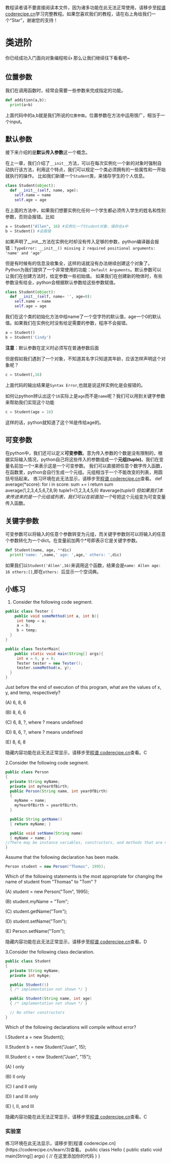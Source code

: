 <notice>教程读者请不要直接阅读本文件，因为诸多功能在此无法正常使用，请移步至[程谱 coderecipe.cn](https://coderecipe.cn/learn/3)学习完整教程。如果您喜欢我们的教程，请在右上角给我们一个“Star”，谢谢您的支持！</notice>

类进阶
======

你已经成功入门面向对象编程啦👍 那么让我们继续往下看看吧~

位置参数
------
我们在调用函数时，经常会需要一些参数来完成指定的功能。
```python
def addition(a,b):
  print(a+b)
```
上面代码中的a,b就是我们所说的``位置参数``。位置参数在方法中运用很广，相当于一个input。

默认参数
------
接下来介绍的是**默认传入参数**这一个概念。

在上一章，我们介绍了``__init__``方法，可以在每次实例化一个新的对象时强制自动执行该方法，利用这个特点，我们可以规定一个类必须拥有的一些属性和一开始就执行的操作。
比如我们新建一个``Student``类，来储存学生的个人信息。
```python
class Student(object):
  def __init__(self, name, age):
    self.name = name
    self.age = age
```
在上面的方法中，如果我们想要实例化任何一个学生都必须传入学生的姓名和性别参数，否则会报错。比如
```python
a = Student("Allen", 16) #实例化一个Student对象，储存在a中
b = Student() #会报错
```

如果声明了__init__方法在实例化时却没有传入足够的参数，python编译器会报错：``TypeError: __init__() missing 2 required positional arguments: 'name' and 'age'``

但是有时候有的信息没收集全，这样的话就没有办法继续创建这个对象了。Python为我们提供了一个非常使用的功能：``Default Arguments``。默认参数可以让我们在创建方法时，给定参数一些初始值。
如果我们在创建新的物体时，有些参数没有给全，python会根据默认参数给这些参数赋值。

```python
class Student(object):
  def __init__(self, name= '', age=0):
    self.name = name
    self.age = age
```
我们在这个类的初始化方法中给name了一个空字符的默认值，age一个0的默认值。如果我们在实例化时没有给足需要的参数，程序不会报错。
```python
a = Student()
b = Student('Cindy')
```
**注意**：默认参数在定义时必须写在普通参数后面

但是假如我们遇到了一个对象，不知道其名字只知道其年龄，应该怎样声明这个对象呢？
```python
c = Student(,16)
```
上面代码的输出结果是``Syntax Error``,也就是说这样实例化是会报错的。

如何让python辨认出这个``16``实际上是``age``而不是``name``呢？我们可以用到关键字参数来帮助我们实现这个功能
```python
c = Student(age = 16)
```
这样的话，python就知道了这个16是传给age的。

可变参数
------
在python中，我们还可以定义**可变参数**。意为传入参数的个数是没有限制的，根据实际输入情况，python自己将这些传入的参数组成一个**元组(tuple)**。我们在变量名前加一个``*``来表示这是一个可变参数。
我们可以直接把任意个数字传入函数，在函数里，python会自行生成一个元组。元组相当于一个不能改变的列表，用圆括号括起来。
<lab lang="python" parameters="filename=average.py">
<notice>练习环境在此无法显示，请移步至[程谱 coderecipe.cn](https://coderecipe.cn/learn/3)查看。</notice>
def average(*score):
  for i in score:
    sum += i
  return sum
average(1,2,3,4,5,6,7,8,9)
tuple1=(1,2,3,4,5,6)
#average(*tuple1)
</lab>
但如果我们本来传进来的是一个元组或列表，我们可以在前面加一个*号把这个元组变为可变变量传入函数。

关键字参数
------
可变参数可以将输入的任意个参数转变为元组，而关键字参数则可以将输入的任意个参数转化为一个dict。在变量前加两个*号即表示它是关键字参数。
```python
def Student(name, age, **dic)
  print('name: ',name,' age: ',age,' others: ',dic)
```
如果我们以``Student('Allen',16)``来调用这个函数，结果会是``name: Allen age: 16 others:[]``,即在``others: ``后显示一个空词典。

小练习
-----
1. Consider the following code segment.

```java
public class Tester {
    public void someMethod(int a, int b){
     int temp = a;
     a = b;
     b = temp;
  }
}

public class TesterMain{
    public static void main(String[] args){
     int x = 6, y = 8;
     Tester tester = new Tester();
     tester.someMethod(x, y);
  }
}
```
Just before the end of execution of this program, what are the values of x, y, and
temp, respectively?


(A) 6, 8, 6


(B) 8, 6, 6


(C) 6, 8, ?, where ? means undefined


(D) 8, 6, ?, where ? means undefined


(E) 8, 6, 8

<cr type="hidden"><notice>隐藏内容功能在此无法正常显示，请移步至[程谱 coderecipe.cn](https://coderecipe.cn/learn/3)查看。</notice>C</cr>

   2.Consider the following code segment.

```java
public class Person
{
  private String myName; 
  private int myYearOfBirth;
  public Person(String name, int yearOfBirth)
  {
    myName = name;
    myYearOfBirth = yearOfBirth;
  }

  public String getName()
  { return myName; }

  public void setName(String name)
  { myName = name; }
//There may be instance variables, constructors, and methods that are not shown.
}
```

Assume that the following declaration has been made.

```java
Person student = new Person("Thomas", 1995);
```

Which of the following statements is the most appropriate for changing the name of student from "Thomas" to "Tom" ?

(A) student = new Person("Tom", 1995);

(B) student.myName = "Tom";

(C) student.getName("Tom");

(D) student.setName("Tom");

(E) Person.setName("Tom");

<cr type="hidden"><notice>隐藏内容功能在此无法正常显示，请移步至[程谱 coderecipe.cn](https://coderecipe.cn/learn/3)查看。</notice>D</cr>

3.Consider the following class declaration.

```java
public class Student
{
  private String myName; 
  private int myAge;

  public Student())
  { /* implementation not shown */ }

  public Student(String name, int age)
  { /* implementation not shown */ }

  // No other constructors
}
```

Which of the following declarations will compile without error?

I.Student a = new Student();

II.Student b = new Student("Juan", 15);

III.Student c = new Student("Juan", "15");

(A) I only

(B) II only

(C) I and II only

(D) I and III only

(E) I, II, and III

<cr type="hidden"><notice>隐藏内容功能在此无法正常显示，请移步至[程谱 coderecipe.cn](https://coderecipe.cn/learn/3)查看。</notice>C</cr>



### 实验室


<lab lang="java" parameters="filename=Hello.java">
<notice>练习环境在此无法显示，请移步至[程谱 coderecipe.cn](https://coderecipe.cn/learn/3)查看。</notice>
public class Hello {
   public static void main(String[] args) {
     // 在这里添加你的代码
   }
}
</lab>
